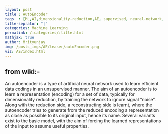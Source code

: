 ```yaml
---
layout: post 
title : AutoEncoder
tags  : [ML,AI,dimensionality-reduction,AE, supervised, neural-network, MNIST]
title-seprator: "|"
categories: Machine Learning
permalink: /:categories/:title.html
mathjax: true
author: Mrityunjay
img: /posts_imgs/AE/teaser/autoEncoder.png
viz: AE/index.html
---
```


## from wiki:-

An autoencoder is a type of artificial neural network used to learn efficient data codings in an unsupervised manner. The aim of an autoencoder is to learn a representation (encoding) for a set of data, typically for dimensionality reduction, by training the network to ignore signal “noise”. Along with the reduction side, a reconstructing side is learnt, where the autoencoder tries to generate from the reduced encoding a representation as close as possible to its original input, hence its name. Several variants exist to the basic model, with the aim of forcing the learned representations of the input to assume useful properties.
